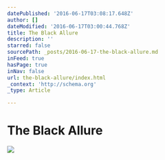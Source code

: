 ```yaml
---
datePublished: '2016-06-17T03:08:17.648Z'
author: []
dateModified: '2016-06-17T03:00:44.768Z'
title: The Black Allure
description: ''
starred: false
sourcePath: _posts/2016-06-17-the-black-allure.md
inFeed: true
hasPage: true
inNav: false
url: the-black-allure/index.html
_context: 'http://schema.org'
_type: Article

---
```

# The Black Allure
![](https://the-grid-user-content.s3-us-west-2.amazonaws.com/3edbc7f5-70fa-4a4f-bad3-490c2527099d.jpg)
